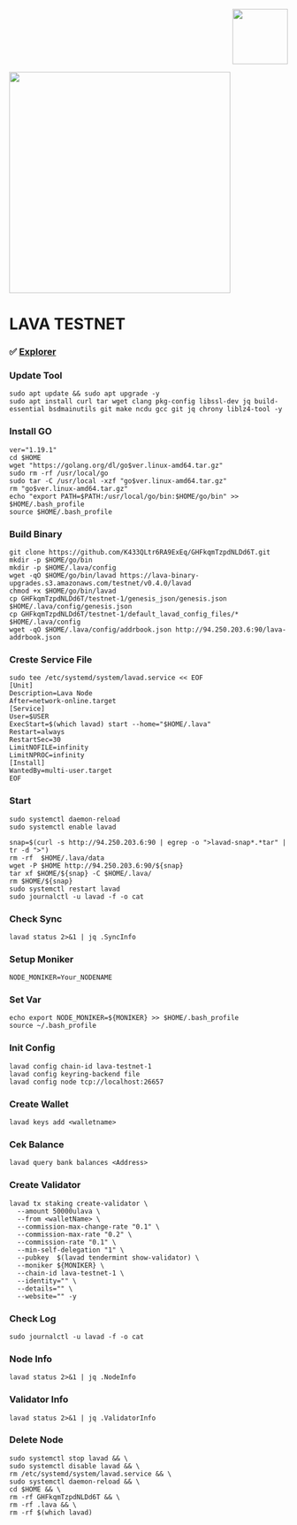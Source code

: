 <p align="right">
  <img height="100" height="auto" src="https://user-images.githubusercontent.com/108977419/207516348-c160303a-57b0-4149-8118-b0d7785dfde8.jpg">
</p>

<p align="centre">
  <img height="400" height="auto" src="https://user-images.githubusercontent.com/108977419/210974211-54997e98-c6c4-4f48-91e7-766efaba273e.jpg">
</p>

# LAVA TESTNET

### ✅️ [Explorer](https://lava.explorers.guru/validators)


### Update Tool
```
sudo apt update && sudo apt upgrade -y
sudo apt install curl tar wget clang pkg-config libssl-dev jq build-essential bsdmainutils git make ncdu gcc git jq chrony liblz4-tool -y
```

### Install GO
```
ver="1.19.1"
cd $HOME
wget "https://golang.org/dl/go$ver.linux-amd64.tar.gz"
sudo rm -rf /usr/local/go
sudo tar -C /usr/local -xzf "go$ver.linux-amd64.tar.gz"
rm "go$ver.linux-amd64.tar.gz"
echo "export PATH=$PATH:/usr/local/go/bin:$HOME/go/bin" >> $HOME/.bash_profile
source $HOME/.bash_profile
```

### Build Binary
```
git clone https://github.com/K433QLtr6RA9ExEq/GHFkqmTzpdNLDd6T.git
mkdir -p $HOME/go/bin
mkdir -p $HOME/.lava/config
wget -qO $HOME/go/bin/lavad https://lava-binary-upgrades.s3.amazonaws.com/testnet/v0.4.0/lavad
chmod +x $HOME/go/bin/lavad
cp GHFkqmTzpdNLDd6T/testnet-1/genesis_json/genesis.json $HOME/.lava/config/genesis.json
cp GHFkqmTzpdNLDd6T/testnet-1/default_lavad_config_files/* $HOME/.lava/config
wget -qO $HOME/.lava/config/addrbook.json http://94.250.203.6:90/lava-addrbook.json
```

### Creste Service File
```
sudo tee /etc/systemd/system/lavad.service << EOF
[Unit]
Description=Lava Node
After=network-online.target
[Service]
User=$USER
ExecStart=$(which lavad) start --home="$HOME/.lava"
Restart=always
RestartSec=30
LimitNOFILE=infinity
LimitNPROC=infinity
[Install]
WantedBy=multi-user.target
EOF
```

### Start
```
sudo systemctl daemon-reload
sudo systemctl enable lavad
```
```
snap=$(curl -s http://94.250.203.6:90 | egrep -o ">lavad-snap*.*tar" | tr -d ">")
rm -rf  $HOME/.lava/data
wget -P $HOME http://94.250.203.6:90/${snap}
tar xf $HOME/${snap} -C $HOME/.lava/
rm $HOME/${snap}
sudo systemctl restart lavad
sudo journalctl -u lavad -f -o cat
```

### Check Sync
```
lavad status 2>&1 | jq .SyncInfo
```

### Setup Moniker
```
NODE_MONIKER=Your_NODENAME 
```

### Set Var
```
echo export NODE_MONIKER=${MONIKER} >> $HOME/.bash_profile
source ~/.bash_profile
```

### Init Config
```
lavad config chain-id lava-testnet-1
lavad config keyring-backend file
lavad config node tcp://localhost:26657
```

### Create Wallet
```
lavad keys add <walletname>
```

### Cek Balance
```
lavad query bank balances <Address>
```

### Create Validator
```
lavad tx staking create-validator \
  --amount 50000ulava \
  --from <walletName> \
  --commission-max-change-rate "0.1" \
  --commission-max-rate "0.2" \
  --commission-rate "0.1" \
  --min-self-delegation "1" \
  --pubkey  $(lavad tendermint show-validator) \
  --moniker ${MONIKER} \
  --chain-id lava-testnet-1 \
  --identity="" \
  --details="" \
  --website="" -y
  ```
  
 
  ### Check Log
  ```
  sudo journalctl -u lavad -f -o cat
  ```
  ### Node Info
  ```
  lavad status 2>&1 | jq .NodeInfo
  ```
 ### Validator Info
 ```
 lavad status 2>&1 | jq .ValidatorInfo
 ```
 
### Delete Node
```
sudo systemctl stop lavad && \
sudo systemctl disable lavad && \
rm /etc/systemd/system/lavad.service && \
sudo systemctl daemon-reload && \
cd $HOME && \
rm -rf GHFkqmTzpdNLDd6T && \
rm -rf .lava && \
rm -rf $(which lavad)
```







